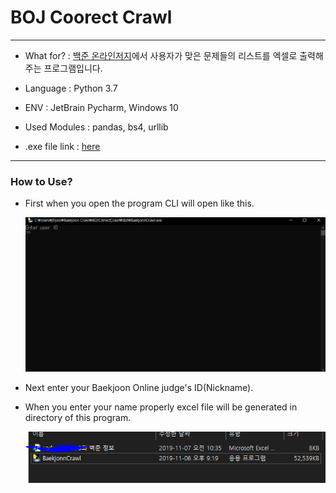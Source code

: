 BOJ Coorect Crawl
===
***

- What for? : [백준 온라인저지](https://www.acmicpc.net/)에서 사용자가 맞은 문제들의 리스트를 엑셀로 출력해주는 프로그램입니다.

- Language : Python 3.7

- ENV : JetBrain Pycharm, Windows 10

- Used Modules : pandas, bs4, urllib

- .exe file link : [here](https://drive.google.com/open?id=1jRxQ1b_yytziEfliiAEpxYKoa67gFvXq)

***

### How to Use?

- First when you open the program CLI will open like this.

    
    ![img](BOJimg/1.PNG)


- Next enter your Baekjoon Online judge's ID(Nickname).


- When you enter your name properly excel file will be generated in directory of this program.


   ![img](BOJimg/2.PNG)

